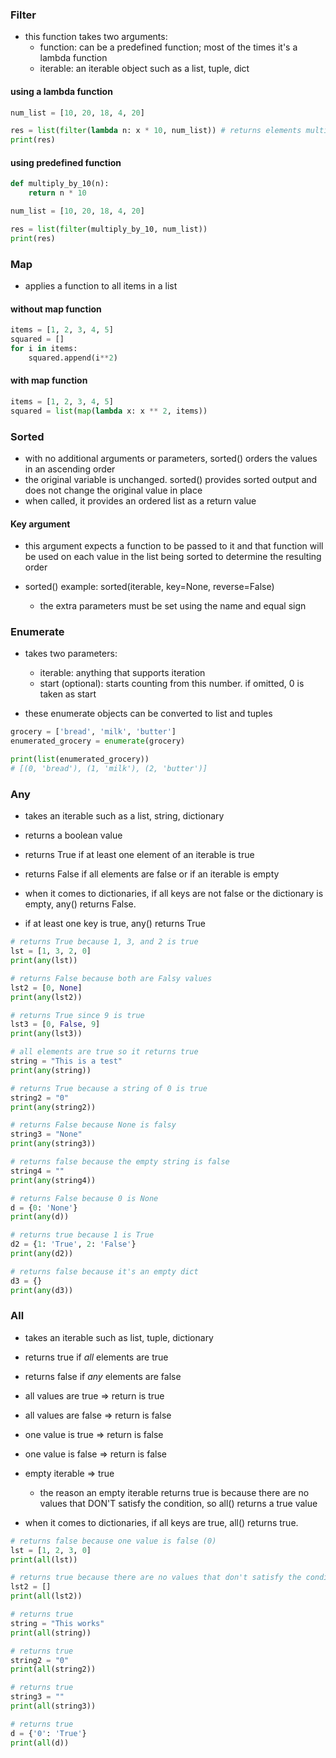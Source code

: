 ### Filter
- this function takes two arguments:
    - function: can be a predefined function; most of the times it's a lambda function
    - iterable: an iterable object such as a list, tuple, dict

#### using a lambda function
```python
num_list = [10, 20, 18, 4, 20]

res = list(filter(lambda n: x * 10, num_list)) # returns elements multiplied by 10
print(res)
```

#### using predefined function
```python
def multiply_by_10(n):
    return n * 10

num_list = [10, 20, 18, 4, 20]

res = list(filter(multiply_by_10, num_list))
print(res)
```

### Map
- applies a function to all items in a list

#### without map function
```python
items = [1, 2, 3, 4, 5]
squared = []
for i in items:
    squared.append(i**2)
```

#### with map function
```python
items = [1, 2, 3, 4, 5]
squared = list(map(lambda x: x ** 2, items))
```

### Sorted
- with no additional arguments or parameters, sorted() orders the values in an ascending order
- the original variable is unchanged. sorted() provides sorted output and does not change the original value in place
- when called, it provides an ordered list as a return value

#### Key argument
- this argument expects a function to be passed to it and that function will be used on each value in the list being sorted to determine the resulting order

- sorted() example: sorted(iterable, key=None, reverse=False)
    - the extra parameters must be set using the name and equal sign

### Enumerate
- takes two parameters:
    - iterable: anything that supports iteration
    - start (optional): starts counting from this number. if omitted, 0 is taken as start

- these enumerate objects can be converted to list and tuples

```python
grocery = ['bread', 'milk', 'butter']
enumerated_grocery = enumerate(grocery)

print(list(enumerated_grocery))
# [(0, 'bread'), (1, 'milk'), (2, 'butter')]
```
### Any
- takes an iterable such as a list, string, dictionary
- returns a boolean value
- returns True if at least one element of an iterable is true
- returns False if all elements are false or if an iterable is empty

- when it comes to dictionaries, if all keys are not false or the dictionary is empty, any() returns False.
- if at least one key is true, any() returns True

```python
# returns True because 1, 3, and 2 is true
lst = [1, 3, 2, 0]
print(any(lst))

# returns False because both are Falsy values
lst2 = [0, None]
print(any(lst2))

# returns True since 9 is true
lst3 = [0, False, 9]
print(any(lst3))

# all elements are true so it returns true
string = "This is a test"
print(any(string))

# returns True because a string of 0 is true
string2 = "0"
print(any(string2))

# returns False because None is falsy
string3 = "None"
print(any(string3))

# returns false because the empty string is false
string4 = ""
print(any(string4))

# returns False because 0 is None
d = {0: 'None'}
print(any(d))

# returns true because 1 is True
d2 = {1: 'True', 2: 'False'}
print(any(d2))

# returns false because it's an empty dict
d3 = {}
print(any(d3))
```
### All
- takes an iterable such as list, tuple, dictionary
- returns true if *all* elements are true
- returns false if *any* elements are false

- all values are true => return is true
- all values are false => return is false
- one value is true => return is false
- one value is false => return is false
- empty iterable => true
    - the reason an empty iterable returns true is because there are no values that DON'T satisfy the condition, so all() returns a true value

- when it comes to dictionaries, if all keys are true, all() returns true.

```python
# returns false because one value is false (0)
lst = [1, 2, 3, 0]
print(all(lst))

# returns true because there are no values that don't satisfy the condition
lst2 = []
print(all(lst2))

# returns true
string = "This works"
print(all(string))

# returns true
string2 = "0"
print(all(string2))

# returns true
string3 = ""
print(all(string3))

# returns true
d = {'0': 'True'}
print(all(d))
```
